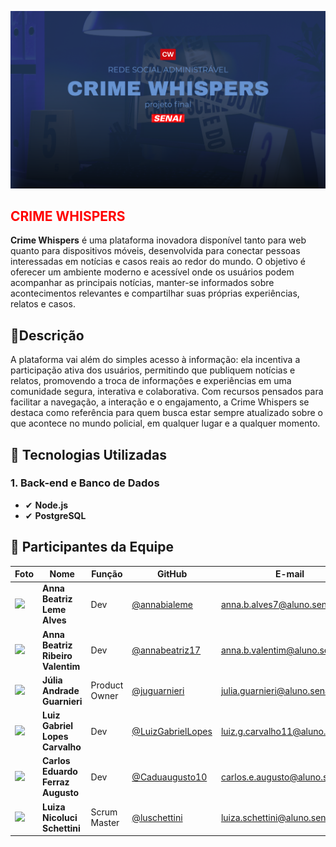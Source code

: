 
<p align="center">
  <img src="uploads/capaback.jpeg" alt="Imagem do Projeto" width=800 />
</p>

<h2 style="color:red">CRIME WHISPERS</h2>

**Crime Whispers** é uma plataforma inovadora disponível tanto para web quanto para dispositivos móveis, desenvolvida para conectar pessoas interessadas em notícias e casos reais ao redor do mundo. O objetivo é oferecer um ambiente moderno e acessível onde os usuários podem acompanhar as principais notícias, manter-se informados sobre acontecimentos relevantes e compartilhar suas próprias experiências, relatos e casos.

## 📄Descrição
A plataforma vai além do simples acesso à informação: ela incentiva a participação ativa dos usuários, permitindo que publiquem notícias e relatos, promovendo a troca de informações e experiências em uma comunidade segura, interativa e colaborativa. Com recursos pensados para facilitar a navegação, a interação e o engajamento, a Crime Whispers se destaca como referência para quem busca estar sempre atualizado sobre o que acontece no mundo policial, em qualquer lugar e a qualquer momento.

## 🚀 Tecnologias Utilizadas

### 1. Back-end e Banco de Dados

- ✔ **Node.js**
- ✔ **PostgreSQL**

## 👥 Participantes da Equipe

| Foto | Nome | Função | GitHub | E-mail |
|------|------|--------|--------|--------|
| <img src="https://github.com/annabialeme.png" width="60"/> | **Anna Beatriz Leme Alves** | Dev | [@annabialeme](https://github.com/annabialeme) | anna.b.alves7@aluno.senai.br |
| <img src="https://github.com/annabeatriz17.png" width="60"/> | **Anna Beatriz Ribeiro Valentim** | Dev | [@annabeatriz17](https://github.com/annabeatriz17) | anna.b.valentim@aluno.senai.br |
| <img src="https://github.com/juguarnieri.png" width="60"/> | **Júlia Andrade Guarnieri** | Product Owner | [@juguarnieri](https://github.com/juguarnieri) | julia.guarnieri@aluno.senai.br |
| <img src="https://github.com/LuizGabrielLopes.png" width="60"/> | **Luiz Gabriel Lopes Carvalho** | Dev | [@LuizGabrielLopes](https://github.com/LuizGabrielLopes) | luiz.g.carvalho11@aluno.senai.br |
| <img src="https://github.com/Caduaugusto10.png" width="60"/> | **Carlos Eduardo Ferraz Augusto** | Dev | [@Caduaugusto10](https://github.com/Caduaugusto10) | carlos.e.augusto@aluno.senai.br |
| <img src="https://github.com/luschettini.png" width="60"/> | **Luiza Nicoluci Schettini** | Scrum Master | [@luschettini](https://github.com/luschettini) | luiza.schettini@aluno.senai.br |
